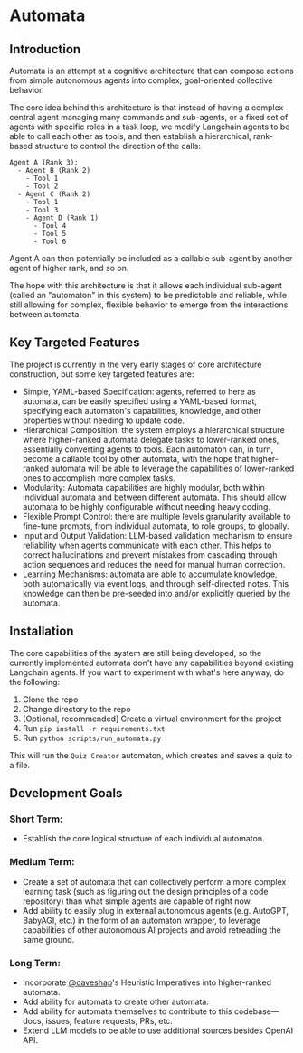 # Automata

## Introduction
Automata is an attempt at a cognitive architecture that can compose actions from simple autonomous agents into complex, goal-oriented collective behavior.

The core idea behind this architecture is that instead of having a complex central agent managing many commands and sub-agents, or a fixed set of agents with specific roles in a task loop, we modify Langchain agents to be able to call each other as tools, and then establish a hierarchical, rank-based structure to control the direction of the calls:
```
Agent A (Rank 3):
  - Agent B (Rank 2)
    - Tool 1
    - Tool 2
  - Agent C (Rank 2)
    - Tool 1
    - Tool 3
    - Agent D (Rank 1)
      - Tool 4
      - Tool 5
      - Tool 6
```
Agent A can then potentially be included as a callable sub-agent by another agent of higher rank, and so on.

The hope with this architecture is that it allows each individual sub-agent (called an "automaton" in this system) to be predictable and reliable, while still allowing for complex, flexible behavior to emerge from the interactions between automata.

## Key Targeted Features
The project is currently in the very early stages of core architecture construction, but some key targeted features are:
- Simple, YAML-based Specification: agents, referred to here as automata, can be easily specified using a YAML-based format, specifying each automaton's capabilities, knowledge, and other properties without needing to update code.
- Hierarchical Composition: the system employs a hierarchical structure where higher-ranked automata delegate tasks to lower-ranked ones, essentially converting agents to tools. Each automaton can, in turn, become a callable tool by other automata, with the hope that higher-ranked automata will be able to leverage the capabilities of lower-ranked ones to accomplish more complex tasks.
- Modularity: Automata capabilities are highly modular, both within individual automata and between different automata. This should allow automata to be highly configurable without needing heavy coding.
- Flexible Prompt Control: there are multiple levels granularity available to fine-tune prompts, from individual automata, to role groups, to globally.
- Input and Output Validation: LLM-based validation mechanism to ensure reliability when agents communicate with each other. This helps to correct hallucinations and prevent mistakes from cascading through action sequences and reduces the need for manual human correction.
- Learning Mechanisms: automata are able to accumulate knowledge, both automatically via event logs, and through self-directed notes. This knowledge can then be pre-seeded into and/or explicitly queried by the automata.

## Installation
The core capabilities of the system are still being developed, so the currently implemented automata don't have any capabilities beyond existing Langchain agents. If you want to experiment with what's here anyway, do the following:
1. Clone the repo
2. Change directory to the repo
3. [Optional, recommended] Create a virtual environment for the project
4. Run `pip install -r requirements.txt`
5. Run `python scripts/run_automata.py`

This will run the `Quiz Creator` automaton, which creates and saves a quiz to a file.

## Development Goals

### Short Term:
- Establish the core logical structure of each individual automaton.

### Medium Term:
- Create a set of automata that can collectively perform a more complex learning task (such as figuring out the design principles of a code repository) than what simple agents are capable of right now.
- Add ability to easily plug in external autonomous agents (e.g. AutoGPT, BabyAGI, etc.) in the form of an automaton wrapper, to leverage capabilities of other autonomous AI projects and avoid retreading the same ground.

### Long Term:
- Incorporate [@daveshap](https://github.com/daveshap/)'s Heuristic Imperatives into higher-ranked automata.
- Add ability for automata to create other automata.
- Add ability for automata themselves to contribute to this codebase—docs, issues, feature requests, PRs, etc.
- Extend LLM models to be able to use additional sources besides OpenAI API.
